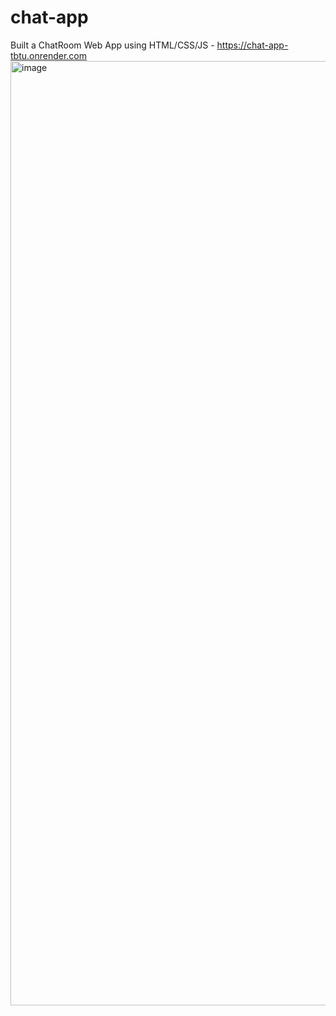 # chat-app
Built a ChatRoom Web App using HTML/CSS/JS - https://chat-app-tbtu.onrender.com
<img width="1511" alt="image" src="https://github.com/ajinkyabodke/chat-app/assets/62661565/8ad7ff1c-d20f-473d-a2a2-d9242544e455">

